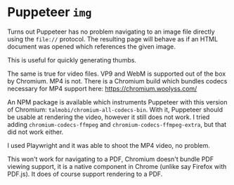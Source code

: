 # Puppeteer `img`

Turns out Puppeteer has no problem navigating to an image file directly using the
`file://` protocol. The resulting page will behave as if an HTML document was
opened which references the given image.

This is useful for quickly generating thumbs.

The same is true for video files. VP9 and WebM is supported out of the box by
Chromium. MP4 is not. There is a Chromium build which bundles codecs necessary
for MP4 support here: https://chromium.woolyss.com/

An NPM package is available which instruments Puppeteer with this version of
Chromium: `talmobi/chromium-all-codecs-bin`. With it, Puppeteer should be usable
at rendering the video, however it still does not work. I tried adding
`chromium-codecs-ffmpeg` and `chromium-codecs-ffmpeg-extra`, but that did not
work either.

I used Playwright and it was able to shoot the MP4 video, no problem.

This won't work for navigating to a PDF, Chromium doesn't bundle PDF viewing
support, it is a native component in Chrome (unlike say Firefox with PDF.js).
It does of course support rendering to a PDF.
